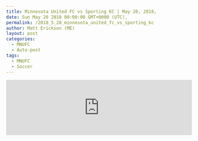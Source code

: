 ```yaml
---
title: Minnesota United FC vs Sporting KC | May 20, 2018,
date: Sun May 20 2018 00:00:00 GMT+0000 (UTC),
permalink: /2018_5_20_minnesota_united_fc_vs_sporting_kc 
author: Matt Erickson (ME)
layout: post
categories:
  - MNUFC
  - Auto-post
tags:
  - MNUFC
  - Soccer
---
```

<div class='soccer-video-wrapper'>
<iframe class='soccer-video' width='100%' height='auto' frameborder='0' allowfullscreen src="https://www.mnufc.com/iframe-video?brightcove_id=5787393697001&brightcove_player_id=default&brightcove_account_id=5534894110001"></iframe>
</div>